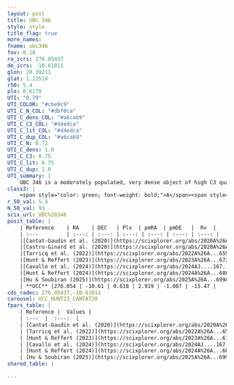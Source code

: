 ```yaml
---
layout: post
title: UBC 346
style: style
title_flag: true
more_names: 
fname: ubc346
fov: 0.18
ra_icrs: 276.05437
de_icrs: -10.61011
glon: 20.39211
glat: 1.13514
r50: 5.4
plx: 0.6179
UTI: "0.79"
UTI_COLOR: "#cbe9c9"
UTI_C_N_COL: "#dbf0ca"
UTI_C_dens_COL: "#a6cab9"
UTI_C_C3_COL: "#d4edca"
UTI_C_lit_COL: "#d4edca"
UTI_C_dup_COL: "#a6cab9"
UTI_C_N: 0.72
UTI_C_dens: 1.0
UTI_C_C3: 0.75
UTI_C_lit: 0.75
UTI_C_dup: 1.0
UTI_summary: |
    UBC 346 is a moderately populated, very dense object of high C3 quality. It is well-studied in the literature.
class3: |
    <span style="color: green; font-weight: bold;">A</span><span style="color: #FFC300; font-weight: bold;">B</span>
r_50_val: 5.4
N_50_val: 93
scix_url: UBC%20346
posit_table: |
    | Reference    | RA    | DEC   | Plx  | pmRA  | pmDE   |  Rv  |
    | :---         | :---: | :---: | :---: | :---: | :---: | :---: |
    |[Cantat-Gaudin et al. (2020)](https://scixplorer.org/abs/2020A%26A...640A...1C) | 276.039 | -10.623 | 0.621 | 2.888 | -1.074 | -- |
    |[Castro-Ginard et al. (2020)](https://scixplorer.org/abs/2020A%26A...635A..45C) | 276.034 | -10.64 | 0.621 | 2.878 | -1.086 | -- |
    |[Tarricq et al. (2022)](https://scixplorer.org/abs/2022A%26A...659A..59T) | 276.041 | -10.574 | 0.599 | 2.936 | -1.067 | -- |
    |[Hunt & Reffert (2023)](https://scixplorer.org/abs/2023A%26A...673A.114H) | 276.041 | -10.573 | 0.607 | 2.907 | -1.09 | -13.207 |
    |[Cavallo et al. (2024)](https://scixplorer.org/abs/2024AJ....167...12C) | 276.057 | -10.634 | 0.605 | -- | -- | -- |
    |[Hunt & Reffert (2024)](https://scixplorer.org/abs/2024A%26A...686A..42H) | 276.041 | -10.573 | 0.607 | 2.907 | -1.09 | -13.207 |
    |[Hu & Soubiran (2025)](https://scixplorer.org/abs/2025A%26A...699A.246H) | 276.057 | -10.634 | -- | -- | -- | -- |
    | **UCC** |276.054 | -10.61 | 0.618 | 2.919 | -1.087 | -15.47 | 
cds_radec: 276.05437,-10.61011
carousel: UCC_HUNT23_CANTAT20
fpars_table: |
    | Reference |  Values |
    | :---  |  :---:  |
    | [Cantat-Gaudin et al. (2020)](https://scixplorer.org/abs/2020A%26A...640A...1C) | `AVNN=1.66, DMNN=10.94, AgeNN=9.02` |
    | [Tarricq et al. (2022)](https://scixplorer.org/abs/2022A%26A...659A..59T) | `Dist=1477, logAgeNN=9.04` |
    | [Hunt & Reffert (2023)](https://scixplorer.org/abs/2023A%26A...673A.114H) | `AV50=2.744, diffAV50=1.706, MOD50=10.93, logAge50=8.52` |
    | [Cavallo et al. (2024)](https://scixplorer.org/abs/2024AJ....167...12C) | `AV50=3.05, dMod50=10.63, logAge50=8.7, [Fe/H]50=-0.22` |
    | [Hunt & Reffert (2024)](https://scixplorer.org/abs/2024A%26A...686A..42H) | `MassJ=774.427` |
    | [Hu & Soubiran (2025)](https://scixplorer.org/abs/2025A%26A...699A.246H) | `MA22=-0.16, MA23f=-0.18, MA23g=-0.04, MZ23=-0.39, MK24=-0.13, MF24=-0.44` |
shared_table: |
    
---
```

